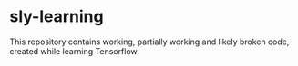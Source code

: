 # sly-learning
This repository contains working, partially working and likely broken code, created while learning Tensorflow
